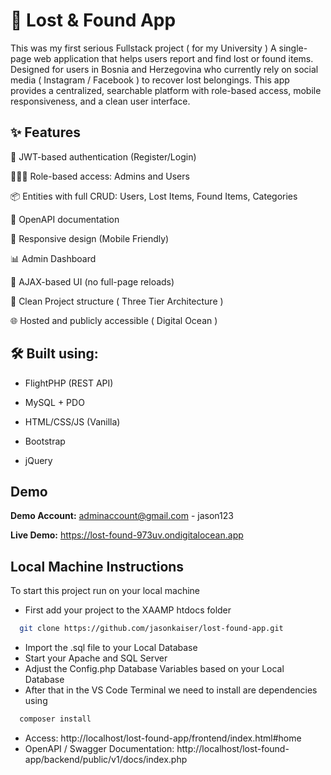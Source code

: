 
# 🧭 Lost & Found App
This was my first serious Fullstack project ( for my University )
A single-page web application that helps users report and find lost or found items. Designed for users in Bosnia and Herzegovina who currently rely on social media ( Instagram / Facebook ) to recover lost belongings. This app provides a centralized, searchable platform with role-based access, mobile responsiveness, and a clean user interface.


## ✨ Features
🔐 JWT-based authentication (Register/Login)

🧑‍🤝‍🧑 Role-based access: Admins and Users

📦 Entities with full CRUD: Users, Lost Items, Found Items, Categories

📄 OpenAPI documentation

📱 Responsive design (Mobile Friendly)

📊 Admin Dashboard 

🔄 AJAX-based UI (no full-page reloads)

📂 Clean Project structure ( Three Tier Architecture )

🌐 Hosted and publicly accessible ( Digital Ocean )

## 🛠️ Built using:

- FlightPHP (REST API)

- MySQL + PDO

- HTML/CSS/JS (Vanilla)

- Bootstrap

- jQuery

## Demo

**Demo Account:** adminaccount@gmail.com  -  jason123 

**Live Demo:** https://lost-found-973uv.ondigitalocean.app

## Local Machine Instructions 

To start this project run on your local machine

- First add your project to the XAAMP htdocs folder
```bash
  git clone https://github.com/jasonkaiser/lost-found-app.git
```
- Import the .sql file to your Local Database
- Start your Apache and SQL Server 
- Adjust the Config.php Database Variables based on your Local Database 
- After that in the VS Code Terminal we need to install are dependencies using
```bash
  composer install
```

- Access: http://localhost/lost-found-app/frontend/index.html#home
- OpenAPI / Swagger Documentation: http://localhost/lost-found-app/backend/public/v1/docs/index.php





